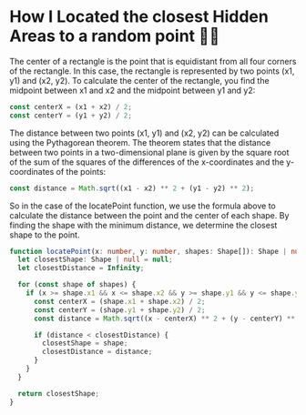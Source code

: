 # How I  Located the closest Hidden Areas to a random point 🧠🤯 



The center of a rectangle is the point that is equidistant from all four corners of the rectangle. 
In this case, the rectangle is represented by two points (x1, y1) and (x2, y2). 
To calculate the center of the rectangle, you find the midpoint between x1 and x2 and the midpoint between y1 and y2:


```javascript
const centerX = (x1 + x2) / 2;
const centerY = (y1 + y2) / 2;
```


The distance between two points (x1, y1) and (x2, y2) can be calculated using the Pythagorean theorem. 
The theorem states that the distance between two points in a two-dimensional plane is given by the square root of the sum of the squares of the differences of the x-coordinates and the y-coordinates of the points:


```javascript
const distance = Math.sqrt((x1 - x2) ** 2 + (y1 - y2) ** 2);
```

So in the case of the locatePoint function, we use the formula above to calculate the distance between the point and the center of each shape. By finding the shape with the minimum distance, we determine the closest shape to the point.



```typescript
function locatePoint(x: number, y: number, shapes: Shape[]): Shape | null {
  let closestShape: Shape | null = null;
  let closestDistance = Infinity;

  for (const shape of shapes) {
    if (x >= shape.x1 && x <= shape.x2 && y >= shape.y1 && y <= shape.y2) {
      const centerX = (shape.x1 + shape.x2) / 2;
      const centerY = (shape.y1 + shape.y2) / 2;
      const distance = Math.sqrt((x - centerX) ** 2 + (y - centerY) ** 2);

      if (distance < closestDistance) {
        closestShape = shape;
        closestDistance = distance;
      }
    }
  }

  return closestShape;
}
```
